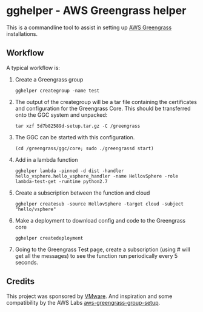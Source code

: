 # gghelper - AWS Greengrass helper

This is a commandline tool to assist in setting up [AWS Greengrass](https://aws.amazon.com/greengrass)
installations. 

## Workflow

A typical workflow is:

1. Create a Greengrass group

	```
	gghelper creategroup -name test
	```

1. The output of the creategroup will be a tar file containing the certificates and configuration for the Greengrass Core. This should be transferred onto the GGC system and unpacked:
	```
	tar xzf 5d7b82589d-setup.tar.gz -C /greengrass
	```

1. The GGC can be started with this configuration.
	```
	(cd /greengrass/ggc/core; sudo ./greengrassd start)
	```

1. Add in a lambda function
	```
	gghelper lambda -pinned -d dist -handler hello_vsphere.hello_vsphere_handler -name HellovSphere -role lambda-test-get -runtime python2.7
	```

1. Create a subscription between the function and cloud
	```
	gghelper createsub -source HellovSphere -target cloud -subject "hello/vsphere"
	```

1. Make a deployment to download config and code to the Greengrass core
   ```
   gghelper createdeployment
   ```

1. Going to the Greengrass Test page, create a subscription (using # will get all the messages) to see the function run periodically every 5 seconds.


## Credits
This project was sponsored by [VMware](http://www.vmware.com). And inspiration and some compatibility by the AWS Labs [aws-greengrass-group-setup](https://github.com/awslabs/aws-greengrass-group-setup).